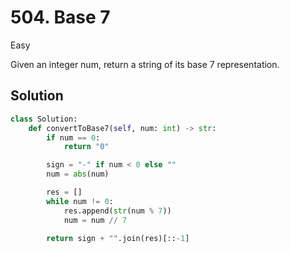 # 504. Base 7

Easy

Given an integer num, return a string of its base 7 representation.

## Solution

```python
class Solution:
    def convertToBase7(self, num: int) -> str:
        if num == 0:
            return "0"

        sign = "-" if num < 0 else ""
        num = abs(num)

        res = []
        while num != 0:
            res.append(str(num % 7))
            num = num // 7

        return sign + "".join(res)[::-1]
```
